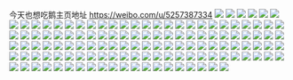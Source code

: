 今天也想吃鹅主页地址 https://weibo.com/u/5257387334 
![](https://wx4.sinaimg.cn/mw2000/005JNsBUgy1h88o5kirfrj31481odu01.jpg) 
![](https://wx4.sinaimg.cn/mw2000/005JNsBUgy1h88o5isez6j31sk2e2e81.jpg) 
![](https://wx4.sinaimg.cn/mw2000/005JNsBUgy1h88o5lnbchj31fp25lb29.jpg) 
![](https://wx4.sinaimg.cn/mw2000/005JNsBUly1h83wxi2n7pj31wy2jx7wj.jpg) 
![](https://wx4.sinaimg.cn/mw2000/005JNsBUgy1h841cs2ks4j316w36cqv6.jpg) 
![](https://wx4.sinaimg.cn/mw2000/005JNsBUgy1h841arqowjj327s2ydkjo.jpg) 
![](https://wx4.sinaimg.cn/mw2000/005JNsBUgy1h841j90ha9j32a831mnpe.jpg) 
![](https://wx4.sinaimg.cn/mw2000/005JNsBUly1h83wxd2yg3j320g20gnpd.jpg) 
![](https://wx4.sinaimg.cn/mw2000/005JNsBUgy1h841pepk9ij316w36c1ky.jpg) 
![](https://wx4.sinaimg.cn/mw2000/005JNsBUgy1h841mb9uyij32c0340b2c.jpg) 
![](https://wx4.sinaimg.cn/mw2000/005JNsBUgy1h840ofhqz6j30u414612r.jpg) 
![](https://wx4.sinaimg.cn/mw2000/005JNsBUly1h83x6qqizaj32c0340npg.jpg) 
![](https://wx4.sinaimg.cn/mw2000/005JNsBUgy1h84164g11fj32om20g4qq.jpg) 
![](https://wx4.sinaimg.cn/mw2000/005JNsBUly1h83wxolmm7j31sc2dsnpd.jpg) 
![](https://wx4.sinaimg.cn/mw2000/005JNsBUgy1h840mny5waj32c0340x6s.jpg) 
![](https://wx4.sinaimg.cn/mw2000/005JNsBUly1h83vw2j8chj33402c0x6s.jpg) 
![](https://wx4.sinaimg.cn/mw2000/005JNsBUgy1h8418rxl55j316w36cu0y.jpg) 
![](https://wx4.sinaimg.cn/mw2000/005JNsBUgy1h8419rmuizj32bc3347wl.jpg) 
![](https://wx4.sinaimg.cn/mw2000/005JNsBUgy1h7t0ajxt5lj31nf2797wi.jpg) 
![](https://wx4.sinaimg.cn/mw2000/005JNsBUgy1h7t0dsvy6bj329930bhdx.jpg) 
![](https://wx4.sinaimg.cn/mw2000/005JNsBUgy1h7t0f1hiy3j32432tge82.jpg) 
![](https://wx4.sinaimg.cn/mw2000/005JNsBUgy1h7t0ayvigej31pz2anb2b.jpg) 
![](https://wx4.sinaimg.cn/mw2000/005JNsBUgy1h7t0aurjz4j32d2340kjl.jpg) 
![](https://wx4.sinaimg.cn/mw2000/005JNsBUgy1h7t17fji93j31d136cx6p.jpg) 
![](https://wx4.sinaimg.cn/mw2000/005JNsBUgy1h7t0iqmvn2j31gj1y2x6p.jpg) 
![](https://wx4.sinaimg.cn/mw2000/005JNsBUgy1h7t1g58k2tj30uk6s7qv8.jpg) 
![](https://wx4.sinaimg.cn/mw2000/005JNsBUgy1h7t1qdzsbwj31iy36chdv.jpg) 
![](https://wx4.sinaimg.cn/mw2000/005JNsBUgy1h7malp7k0gj31sc2ds4qq.jpg) 
![](https://wx4.sinaimg.cn/mw2000/005JNsBUgy1h7mal9xradj32c02c0npd.jpg) 
![](https://wx4.sinaimg.cn/mw2000/005JNsBUgy1h7malgk10jj316w36ckjm.jpg) 
![](https://wx4.sinaimg.cn/mw2000/005JNsBUgy1h7male2i7aj32c03407wj.jpg) 
![](https://wx4.sinaimg.cn/mw2000/005JNsBUgy1h7malnydiej32572ux7wk.jpg) 
![](https://wx4.sinaimg.cn/mw2000/005JNsBUgy1h7maljg737j31m92vl7wi.jpg) 
![](https://wx4.sinaimg.cn/mw2000/005JNsBUgy1h79vmlsqv4j32bc334qv5.jpg) 
![](https://wx4.sinaimg.cn/mw2000/005JNsBUgy1h79vih5wr6j328c2z5u0x.jpg) 
![](https://wx4.sinaimg.cn/mw2000/005JNsBUly1h77an2cb66j32dr36ckjo.jpg) 
![](https://wx4.sinaimg.cn/mw2000/005JNsBUly1h77hptwn38j30xc3p7dtt.jpg) 
![](https://wx4.sinaimg.cn/mw2000/005JNsBUly1h77an8zspwj32dr36ce3q.jpg) 
![](https://wx4.sinaimg.cn/mw2000/005JNsBUgy1h77bfir2h3j32502uox6q.jpg) 
![](https://wx4.sinaimg.cn/mw2000/005JNsBUgy1h77b4qpqc3j30xc3p71kz.jpg) 
![](https://wx4.sinaimg.cn/mw2000/005JNsBUgy1h77bgyvi56j316x36cb2a.jpg) 
![](https://wx4.sinaimg.cn/mw2000/005JNsBUly1h77anjyogxj321s2qeb2b.jpg) 
![](https://wx4.sinaimg.cn/mw2000/005JNsBUly1h77anowxbhj31r02c07wj.jpg) 
![](https://wx4.sinaimg.cn/mw2000/005JNsBUgy1h6opcjq7qlj30xc3p74qr.jpg) 
![](https://wx4.sinaimg.cn/mw2000/005JNsBUgy1h6opd745atj31401hc1kx.jpg) 
![](https://wx4.sinaimg.cn/mw2000/005JNsBUgy1h6opbeqj8lj30yc36cb2b.jpg) 
![](https://wx4.sinaimg.cn/mw2000/005JNsBUgy1h6oobmo49ej30xc3p74e1.jpg) 
![](https://wx4.sinaimg.cn/mw2000/005JNsBUgy1h6opjpk3fjj322z22zkjl.jpg) 
![](https://wx4.sinaimg.cn/mw2000/005JNsBUgy1h6opmmgy13j32c02c04qq.jpg) 
![](https://wx4.sinaimg.cn/mw2000/005JNsBUgy1h6oost5kj4j32mu1z6u0x.jpg) 
![](https://wx4.sinaimg.cn/mw2000/005JNsBUgy1h6opztugy7j320d20dkjm.jpg) 
![](https://wx4.sinaimg.cn/mw2000/005JNsBUly1h6ecj2qhr7j31mf21147s.jpg) 
![](https://wx4.sinaimg.cn/mw2000/005JNsBUly1h6ecj0niykj31sc28fe82.jpg) 
![](https://wx4.sinaimg.cn/mw2000/005JNsBUly1h6ecmfz4iuj31sc28fe81.jpg) 
![](https://wx4.sinaimg.cn/mw2000/005JNsBUgy1h66cpwnce4j3161340u0y.jpg) 
![](https://wx4.sinaimg.cn/mw2000/005JNsBUgy1h66cp1i3juj3161340h1m.jpg) 
![](https://wx4.sinaimg.cn/mw2000/005JNsBUgy1h66cm5lhomj32bc334hdv.jpg) 
![](https://wx4.sinaimg.cn/mw2000/005JNsBUgy1h66cc8rr10j32c03407wk.jpg) 
![](https://wx4.sinaimg.cn/mw2000/005JNsBUgy1h66e30g333j30xc3sxne6.jpg) 
![](https://wx4.sinaimg.cn/mw2000/005JNsBUgy1h66cpxj0xyj31401z41co.jpg) 
![](https://wx4.sinaimg.cn/mw2000/005JNsBUgy1h61rvj6j1kj32bc33417e.jpg) 
![](https://wx4.sinaimg.cn/mw2000/005JNsBUgy1h61roz99efj32822ys1ik.jpg) 
![](https://wx4.sinaimg.cn/mw2000/005JNsBUgy1h61rzrau1rj315o334hdu.jpg) 
![](https://wx4.sinaimg.cn/mw2000/005JNsBUgy1h61rxzcme4j32bc334hdy.jpg) 
![](https://wx4.sinaimg.cn/mw2000/005JNsBUgy1h61ru2tn1xj32c0340u0x.jpg) 
![](https://wx4.sinaimg.cn/mw2000/005JNsBUgy1h61s0de9eqj315o335jys.jpg) 
![](https://wx4.sinaimg.cn/mw2000/005JNsBUly1h5x8xzn02bj32c0340qv7.jpg) 
![](https://wx4.sinaimg.cn/mw2000/005JNsBUly1h5x8y3lckxj31sc2dsb29.jpg) 
![](https://wx4.sinaimg.cn/mw2000/005JNsBUly1h5x91ssdz1j316w36cqv6.jpg) 
![](https://wx4.sinaimg.cn/mw2000/005JNsBUly1h5x8y7tvasj32c0340u11.jpg) 
![](https://wx4.sinaimg.cn/mw2000/005JNsBUly1h5x8ycpd2gj322o33yqv5.jpg) 
![](https://wx4.sinaimg.cn/mw2000/005JNsBUly1h5x92k1z7cj316w36c1kz.jpg) 
![](https://wx4.sinaimg.cn/mw2000/005JNsBUgy1h5trpju1w0j31sc2dsx6p.jpg) 
![](https://wx4.sinaimg.cn/mw2000/005JNsBUgy1h5trpqxy5oj31nd275b2a.jpg) 
![](https://wx4.sinaimg.cn/mw2000/005JNsBUgy1h5nts2f57oj30uk7n0x6s.jpg) 
![](https://wx4.sinaimg.cn/mw2000/005JNsBUgy1h5ntttlzt1j30y535snen.jpg) 
![](https://wx4.sinaimg.cn/mw2000/005JNsBUgy1h5ntevvc03j30xc4xtqv7.jpg) 
![](https://wx4.sinaimg.cn/mw2000/005JNsBUgy1h5ntgcigmrj315o335npd.jpg) 
![](https://wx4.sinaimg.cn/mw2000/005JNsBUgy1h5ntgen994j30xc3uxhdu.jpg) 
![](https://wx4.sinaimg.cn/mw2000/005JNsBUgy1h5ntm4p9xjj30xc3pd1ky.jpg) 
![](https://wx4.sinaimg.cn/mw2000/005JNsBUgy1h5nu0j8t5sj30uk86rhdv.jpg) 
![](https://wx4.sinaimg.cn/mw2000/005JNsBUgy1h5nuf74wa5j320w2p6npf.jpg) 
![](https://wx4.sinaimg.cn/mw2000/005JNsBUgy1h5nuu6ikspj30uk4fmnpe.jpg) 
![](https://wx4.sinaimg.cn/mw2000/005JNsBUgy1h58f544tkmj32bc3344qr.jpg) 
![](https://wx4.sinaimg.cn/mw2000/005JNsBUgy1h532gw4gccj32c03407wk.jpg) 
![](https://wx4.sinaimg.cn/mw2000/005JNsBUgy1h532gpxixhj32rn22qx6q.jpg) 
![](https://wx4.sinaimg.cn/mw2000/005JNsBUgy1h532grcwzhj31wu2jsu0y.jpg) 
![](https://wx4.sinaimg.cn/mw2000/005JNsBUgy1h532xtfenfj32c02c07wj.jpg) 
![](https://wx4.sinaimg.cn/mw2000/005JNsBUgy1h532gukge7j32c0340qv7.jpg) 
![](https://wx4.sinaimg.cn/mw2000/005JNsBUgy1h532gsrf6dj31yi2m0x6q.jpg) 
![](https://wx4.sinaimg.cn/mw2000/005JNsBUgy1h5367wjb2yj30xc4u1b2a.jpg) 
![](https://wx4.sinaimg.cn/mw2000/005JNsBUgy1h536f95yxfj315o2f74qp.jpg) 
![](https://wx4.sinaimg.cn/mw2000/005JNsBUgy1h535ipoddqj327h2xzqv7.jpg) 
![](https://wx4.sinaimg.cn/mw2000/005JNsBUgy1h4zp593b99j315o335x6q.jpg) 
![](https://wx4.sinaimg.cn/mw2000/005JNsBUgy1h4zovj7qs8j32bc334b2b.jpg) 
![](https://wx4.sinaimg.cn/mw2000/005JNsBUgy1h4zpk34bnzj31sc2dsx6r.jpg) 
![](https://wx4.sinaimg.cn/mw2000/005JNsBUgy1h4zp4eo70uj32bc334npe.jpg) 
![](https://wx4.sinaimg.cn/mw2000/005JNsBUgy1h4zopzz4vhj32bc3347wj.jpg) 
![](https://wx4.sinaimg.cn/mw2000/005JNsBUgy1h4zpk4rrbzj31zy2zxkjn.jpg) 
![](https://wx4.sinaimg.cn/mw2000/005JNsBUgy1h4zpgh5k07j30uk91yhdx.jpg) 
![](https://wx4.sinaimg.cn/mw2000/005JNsBUgy1h4zp5vp87oj315o2224qp.jpg) 
![](https://wx4.sinaimg.cn/mw2000/005JNsBUgy1h4v0nd8hsnj320e2ojkjo.jpg) 
![](https://wx4.sinaimg.cn/mw2000/005JNsBUgy1h4v0n9lhekj30d60jsjtv.jpg) 
![](https://wx4.sinaimg.cn/mw2000/005JNsBUgy1h4v0nfs5joj31ll24sb2a.jpg) 
![](https://wx4.sinaimg.cn/mw2000/005JNsBUgy1h4v0ne7hisj30ss115aqv.jpg) 
![](https://wx4.sinaimg.cn/mw2000/005JNsBUgy1h4rolbbfkvj32aa31q7wj.jpg) 
![](https://wx4.sinaimg.cn/mw2000/005JNsBUgy1h4rolrsxjdj32c03401l0.jpg) 
![](https://wx4.sinaimg.cn/mw2000/005JNsBUgy1h4roldqfahj32c03404qq.jpg) 
![](https://wx4.sinaimg.cn/mw2000/005JNsBUgy1h4nlkrp3u3j32c03407wk.jpg) 
![](https://wx4.sinaimg.cn/mw2000/005JNsBUgy1h4nlkmbgquj32c0340x6r.jpg) 
![](https://wx4.sinaimg.cn/mw2000/005JNsBUgy1h4nlvkl0ouj328s2zp4qs.jpg) 
![](https://wx4.sinaimg.cn/mw2000/005JNsBUgy1h4nlkoyaq7j32q021iu0z.jpg) 
![](https://wx4.sinaimg.cn/mw2000/005JNsBUgy1h4nlwm1t2rj32c0340b2c.jpg) 
![](https://wx4.sinaimg.cn/mw2000/005JNsBUgy1h4nlvm2erpj32c03407wi.jpg) 
![](https://wx4.sinaimg.cn/mw2000/005JNsBUgy1h4nlvhd4icj32c03407wi.jpg) 
![](https://wx4.sinaimg.cn/mw2000/005JNsBUgy1h4lrhc63znj32dc35shdv.jpg) 
![](https://wx4.sinaimg.cn/mw2000/005JNsBUgy1h4lrh3thj0j324u2ug4qr.jpg) 
![](https://wx4.sinaimg.cn/mw2000/005JNsBUgy1h4lrkrd0coj32bc334x6q.jpg) 
![](https://wx4.sinaimg.cn/mw2000/005JNsBUgy1h4lrhrm8wzj32c0340x6r.jpg) 
![](https://wx4.sinaimg.cn/mw2000/005JNsBUgy1h4lrhvlr9nj32bc334kjm.jpg) 
![](https://wx4.sinaimg.cn/mw2000/005JNsBUgy1h4lrhxuw6nj32c0340u0x.jpg) 
![](https://wx4.sinaimg.cn/mw2000/005JNsBUgy1h4lrijq6jfj30xc1kqamq.jpg) 
![](https://wx4.sinaimg.cn/mw2000/005JNsBUgy1h4lrhndq40j33402c0kjn.jpg) 
![](https://wx4.sinaimg.cn/mw2000/005JNsBUgy1h4lrn6smidj32bc334kjm.jpg) 
![](https://wx4.sinaimg.cn/mw2000/005JNsBUgy1h465aaonl3j32bz32tqv9.jpg) 
![](https://wx4.sinaimg.cn/mw2000/005JNsBUgy1h465givajzj30uk5b0hdv.jpg) 
